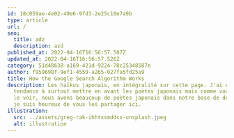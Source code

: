 ```yaml
---
id: 18c059ae-4e02-49e6-9fd3-2e25c10e7a9b
type: article
url: /
seo:
  title: adz
  description: azd
published_at: 2022-04-16T16:56:57.507Z
updated_at: 2022-04-16T16:56:57.526Z
category: 51d48638-a169-421d-9224-78c25348587e
author: f959698f-9ef1-4559-a265-027fa5fd25a9
title: How the Google Search Algorithm Works
description: Les haïkus japonais, en intégralité sur cette page. J'ai eu
  tendance à surtout mettre en avant les poètes japonais mais comme vous pouvez
  le voir, nous avons beaucoup de poètes japonais dans notre base de données et
  je suis heureux de vous les partager ici.
illustration:
  src: ../assets/greg-rak-ihhtxsmddcs-unsplash.jpeg
  alt: illustration
---
```

